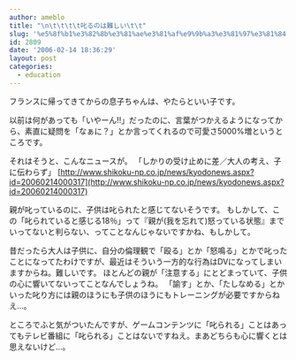 ```yaml
---
author: ameblo
title: "\n\t\t\t\t叱るのは難しい\t\t"
slug: '%e5%8f%b1%e3%82%8b%e3%81%ae%e3%81%af%e9%9b%a3%e3%81%97%e3%81%84'
id: 2809
date: '2006-02-14 18:36:29'
layout: post
categories:
  - education
---
```


フランスに帰ってきてからの息子ちゃんは、やたらといい子です。

以前は何があっても「いやーん!!」だったのに、言葉がつかえるようになってから、素直に疑問を「なぁに？」とか言ってくれるので可愛さ5000%増というところです。

それはそうと、こんなニュースが。 「しかりの受け止めに差／大人の考え、子に伝わらず」 [http://www.shikoku-np.co.jp/news/kyodonews.aspx?id=20060214000317](http://www.shikoku-np.co.jp/news/kyodonews.aspx?id=20060214000317)

親が叱っているのに、子供は叱られたと感じてないそうです。 もしかして、この「叱られていると感じる18％」って『親が(我を忘れて)怒っている状態』までいってないと判らない、ってことなんじゃないですかね、もしかして。

昔だったら大人は子供に、自分の倫理観で「殴る」とか「怒鳴る」とかで叱ったことになってたわけですが、最近はそういう一方的な行為はDVになってしまいますからね。難しいです。 ほとんどの親が「注意する」にとどまっていて、子供の心に響いてないってことなんでしょうね。 「諭す」とか、「たしなめる」とかいった叱り方には親のほうにも子供のほうにもトレーニングが必要ですからねえ…。

ところでふと気がついたんですが、ゲームコンテンツに「叱られる」ことはあってもテレビ番組に「叱られる」ことはないですねえ。まあどちらも心に響くとは思えないけど…。